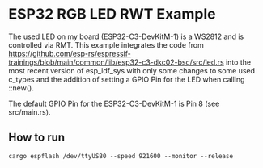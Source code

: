 # ESP32 RGB LED RWT Example

The used LED on my board (ESP32-C3-DevKitM-1) is a WS2812 and is controlled via RMT.
This example integrates the code from https://github.com/esp-rs/espressif-trainings/blob/main/common/lib/esp32-c3-dkc02-bsc/src/led.rs into the most recent version of esp_idf_sys with only some changes to some used c_types and the addition of setting a GPIO Pin for the LED when calling ::new().

The default GPIO Pin for the ESP32-C3-DevKitM-1 is Pin 8 (see src/main.rs).


## How to run
`cargo espflash /dev/ttyUSB0 --speed 921600 --monitor --release`
